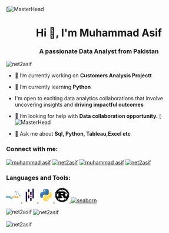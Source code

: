 [![MasterHead](https://dpbnri2zg3lc2.cloudfront.net/en/wp-content/uploads/2019/12/data-analyst-colleagues-in-office.jpeg)
<h1 align="center">Hi 👋, I'm Muhammad Asif</h1>
<h3 align="center">A passionate Data Analyst from Pakistan</h3>

<p align="left"> <img src="https://komarev.com/ghpvc/?username=net2asif&label=Profile%20views&color=0e75b6&style=flat" alt="net2asif" /> </p>

- 🔭 I’m currently working on **Customers Analysis Projectt**

- 🌱 I’m currently learning **Python**

- I'm open to exciting data analytics collaborations that involve uncovering insights and **driving impactful outcomes**

- 🤝 I’m looking for help with **Data collaboration opportunity.**
[![MasterHead](https://thumbs.dreamstime.com/b/data-analyst-sits-work-front-computer-device-showing-statistics-graphs-him-flat-style-cartoon-illustration-vector-218502519.jpg)


- 💬 Ask me about **Sql, Python, Tableau,Excel etc**

<h3 align="left">Connect with me:</h3>

<p align="left">
<a href="https://linkedin.com/in/muhammad asif" target="blank"><img align="center" src="https://raw.githubusercontent.com/rahuldkjain/github-profile-readme-generator/master/src/images/icons/Social/linked-in-alt.svg" alt="muhammad asif" height="30" width="40" /></a>
<a href="https://kaggle.com/net2asif" target="blank"><img align="center" src="https://raw.githubusercontent.com/rahuldkjain/github-profile-readme-generator/master/src/images/icons/Social/kaggle.svg" alt="net2asif" height="30" width="40" /></a>
<a href="https://fb.com/muhammad asif" target="blank"><img align="center" src="https://raw.githubusercontent.com/rahuldkjain/github-profile-readme-generator/master/src/images/icons/Social/facebook.svg" alt="muhammad asif" height="30" width="40" /></a>
<a href="https://instagram.com/net2asif" target="blank"><img align="center" src="https://raw.githubusercontent.com/rahuldkjain/github-profile-readme-generator/master/src/images/icons/Social/instagram.svg" alt="net2asif" height="30" width="40" /></a>
</p>

<h3 align="left">Languages and Tools:</h3>
<p align="left"> <a href="https://www.mysql.com/" target="_blank" rel="noreferrer"> <img src="https://raw.githubusercontent.com/devicons/devicon/master/icons/mysql/mysql-original-wordmark.svg" alt="mysql" width="40" height="40"/> </a> <a href="https://pandas.pydata.org/" target="_blank" rel="noreferrer"> <img src="https://raw.githubusercontent.com/devicons/devicon/2ae2a900d2f041da66e950e4d48052658d850630/icons/pandas/pandas-original.svg" alt="pandas" width="40" height="40"/> </a> <a href="https://www.python.org" target="_blank" rel="noreferrer"> <img src="https://raw.githubusercontent.com/devicons/devicon/master/icons/python/python-original.svg" alt="python" width="40" height="40"/> </a> <a href="https://www.rust-lang.org" target="_blank" rel="noreferrer"> <img src="https://raw.githubusercontent.com/devicons/devicon/master/icons/rust/rust-plain.svg" alt="rust" width="40" height="40"/> </a> <a href="https://seaborn.pydata.org/" target="_blank" rel="noreferrer"> <img src="https://seaborn.pydata.org/_images/logo-mark-lightbg.svg" alt="seaborn" width="40" height="40"/> </a> </p>

<p><img align="left" src="https://github-readme-stats.vercel.app/api/top-langs?username=net2asif&show_icons=true&locale=en&layout=compact" alt="net2asif" /></p>

<p>&nbsp;<img align="center" src="https://github-readme-stats.vercel.app/api?username=net2asif&show_icons=true&locale=en" alt="net2asif" /></p>

<p><img align="center" src="https://github-readme-streak-stats.herokuapp.com/?user=net2asif&" alt="net2asif" /></p>
